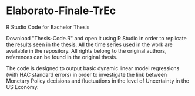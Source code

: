 # Elaborato-Finale-TrEc
R Studio Code for Bachelor Thesis


Download "Thesis-Code.R" and open it using R Studio in order to replicate the results seen in the thesis. 
All the time series used in the work are available in the repository. All rights belong to the original authors, references can be found in the original thesis.

The code is designed to output basic dynamic linear model regressions (with HAC standard errors) in order to investigate the link between Monetary Policy decisions and fluctuations in the level of Uncertainty in the US Economy.
